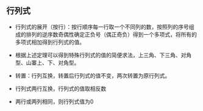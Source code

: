 ## 行列式

- 行列式的展开（按行）：按行顺序每一行取一个不同列的数，按照列的序号组成的排列的逆序数奇偶性确定正负号（偶正奇负）得到一个多项式，将所有的多项式相加得到行列式的值。
- 根据上述定理可以得到特殊行列式的值的简便求法，上三角、下三角、对角型、山寨上、下、对角型。
- 转置：行列互换，转置后行列式的值不变，两次转置为原行列式。

- 行列式两行互换，行列式的值取相反数
- 两行或两列相同，则行列式值为0